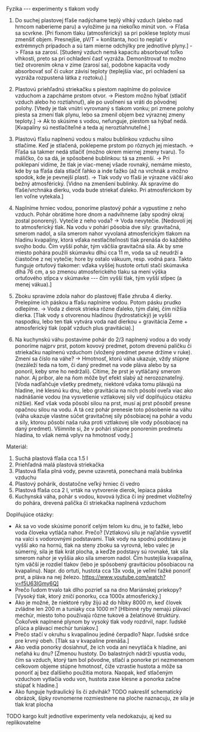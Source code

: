 Fyzika --- experimenty s tlakom vody

1. Do suchej plastovej fľaše nadýchame teplý vlhký vzduch (alebo nad hrncom naberieme paru) a vyložíme ju na niekoľko minút von.
-> Fľaša sa scvrkne. [Pri fixnom tlaku (atmosférický) sa pri poklese teploty musí zmenšiť objem. Presnejšie, pV/T = konštanta, hoci to neplatí v extrémnych prípadoch a sú tam mierne odchýlky pre jednotlivé plyny.]
-> Fľasa sa zarosí. [Studený vzduch nemá kapacitu absorbovať toľko vlhkosti, preto sa pri ochladení časť vyzráža. Demonštrovať to možno tiež otvorením okna v zime (zarosí sa), podobne kapacita vody absorbovať soľ či cukor závisí teploty (teplejšia viac, pri ochladení sa vyzráža rozpustená látka z roztoku).]

2. Plastovú priehľadnú striekačku s piestom naplníme do polovice vzduchom a zapcháme prstom otvor.
-> Piestom možno hýbať (stlačiť vzduch alebo ho roztiahnuť), ale po uvoľneni sa vráti do pôvodnej polohy. [Vtedy je tlak vnútri vyrovnaný s tlakom vonku; pri zmene polohy piesta sa zmení tlak plynu, lebo sa zmenil objem bez výraznej zmeny teploty.]
-> Ak to skúsime s vodou, nefunguje, piestom sa hýbať nedá. [Kvapaliny sú nestlačiteľné a teda aj neroztiahnuteľné.]

3. Plastovú fľašu naplnenú vodou s malou bublinkou vzduchu silno stlačíme. Keď je stlačená, poklepeme prstom po rôznych jej miestach.
-> Fľaša sa takmer nedá stlačiť (možno okrem miernej zmeny tvaru). To máličko, čo sa dá, je spôsobené bublinkou: tá sa zmenší.
-> Pri poklepaní vidíme, že tlak je viac-menej všade rovnaký, nemáme miesto, kde by sa fľaša dala stlačiť ľahko a inde ťažko (až na vrchnák a možno spodok, kde je pevnejší plast).
-> Tlak vody vo fľaši je výrazne väčší ako bežný atmosférický. [Vidno na zmenšení bublinky. Ak spravíme do fľaše/vrchnáka dierku, voda bude striekať ďaleko. Pri atmosférickom by len voľne vytekala.]

4. Naplníme hrniec vodou, ponoríme plastový pohár a vypustíme z neho vzduch. Pohár obrátime hore dnom a nadvihneme (aby spodný okraj zostal ponorený). Vytečie z neho voda?
-> Voda nevytečie. [Nedovolí jej to atmosferický tlak. Na vodu v pohári pôsobia dve sily: gravitačná, smerom nadol, a sila smerom nahor vyvolaná atmosferickým tlakom na hladinu kvapaliny, ktorá vďaka nestlačiteľnosti tlak prenáša do každého svojho bodu. Čím vyšší pohár, tým väčšia gravitačná sila. Ak by sme miesto pohára použili skúmavku dlhú cca 11 m, voda sa už neudrží a čiastočne z nej vytečie; hore by ostalo vákuum, resp. vodná para. Takto funguje ortuťový tlakomer: vďaka vyššej hustote ortuti stačí skúmavka dlhá 76 cm, a so zmenou atmosferického tlaku sa mení výška ortuťového stĺpca v skúmavke --- čím vyšší tlak, tým vyšší stĺpec (a menej vákua).]

5. Zboku spravíme zdola nahor do plastovej fľaše zhruba 4 dierky. Prelepíme ich páskou a fľašu naplníme vodou. Potom pásku prudko odlepíme.
-> Voda z dierok strieka rôzne ďaleko, tým ďalej, čím nižšia dierka. [Tlak vody s otvorenou hladinou (hydrostatický) je vyšší naspodku, lebo ten tlak vytvára voda nad dierkou + gravitácia Zeme + atmosferický tlak (opäť vzduch plus gravitácia).]

6. Na kuchynskú váhu postavíme pohár do 2/3 naplnený vodou a do vody ponoríme najprv prst, potom kovový predmet, potom drevenú paličku či striekačku naplnenú vzduchom (vložený predmet pevne držíme v ruke). Zmení sa číslo na váhe?
-> Hmotnosť, ktorú váha ukazuje, vždy stúpne (nezáleží teda na tom, či daný predmet na vode pláva alebo by sa ponoril, keby sme ho nedržali). Cítime, že prst je vytláčaný smerom nahor. Aj príbor, ale na ňom môže byť efekt slabý až nerozoznateľný. [Voda nadľahčuje všetky predmety, niektoré vďaka tomu plávajú na hladine, iné klesnú ku dnu, lebo gravitácia na nich pôsobí oveľa viac ako nadnášanie vodou (na vysvetlenie vztlakovej sily viď doplňujúcu otázku nižšie). Keď však voda pôsobí silou na prst, musí aj prst pôsobiť presne opačnou silou na vodu. A tá cez pohár prenesie toto pôsobenie na váhu (váha ukazuje vlastne súčet gravitačnej sily pôsobiacej na pohár a vodu a sily, ktorou pôsobí naša ruka proti vztlakovej sile vody pôsobiacej na daný predmet). Všimnite si, že v pohári stúpne ponorením predmetu hladina, to však nemá vplyv na hmotnosť vody.]

Materiál:
1. Suchá plastová fľaša cca 1.5 l
2. Priehľadná malá plastová striekačka
3. Plastová fľaša plná vody, pevne uzavretá, ponechaná malá bublinka vzduchu
4. Plastový pohárik, dostatočne veľký hrniec či vedro
5. Plastová fľaša cca 2 l, vrták na vytvorenie dierok, lepiaca páska
6. Kuchynská váha, pohár s vodou, kovová lyžica či iný predmet vložiteľný do pohára, drevená palička či striekačka naplnená vzduchom

Doplňujúce otázky:
* Ak sa vo vode skúsime ponoriť celým telom ku dnu, je to ťažké, lebo voda človeka vytláča nahor. Prečo? [Vztlakovú silu je najľahšie vysvetliť na valci s vodorovnými podstavami. Tlak vody na spodnú podstavu je vyšší ako na hornú, tlak na steny zboku sa vyrovná, lebo valec je súmerný, sila je tlak krát plocha, a keďže podstavy sú rovnaké, tak sila smerom nahor je vyššia ako sila smerom nadol. Čím hustejšia kvapalina, tým väčší je rozdiel tlakov (lebo je spôsobený gravitáciou pôsobiacou na kvapalinu). Napr. do ortuti, hustota cca 13x voda, je veľmi ťažké ponoriť prst, a pláva na nej železo. https://www.youtube.com/watch?v=f5U63IGmy6Q]
* Prečo ľudom trvalo tak dlho pozrieť sa na dno Mariánskej priekopy? [Vysoký tlak, ktorý zničí ponorku, cca 1000x atmosferický.]
* Ako je možné, že niektoré ryby žijú až do hĺbky 8000 m, keď človek zvládne len 200 m a tuniaky cca 1000 m? [Hlbinné ryby nemajú plávací mechúr, miesto toho používajú rôzne tukové a želatínové štruktúry. Čokoľvek naplnené plynom by vysoký tlak vody rozdrvil, napr. ľudské pľúca a plávací mechúr tuniakov.]
* Prečo stačí v okruhu s kvapalinou jediné čerpadlo? Napr. ľudské srdce pre krvný obeh. [Tlak sa v kvapaline prenáša.]
* Ako vedia ponorky dosiahnuť, že ich voda ani nevytláča k hladine, ani neťahá ku dnu? [Zmenou hustoty. Do balastných nádrží vpustia vodu, čím sa vzduch, ktorý tam bol pôvodne, stlačí a ponorke pri nezmenenom celkovom objeme stúpne hmotnosť, čiže vzrastie hustota a môže sa ponoriť aj bez ďalšieho použitia motora. Naopak, keď stlačeným vzduchom vytlačia vodu von, hustota zase klesne a ponorka začne stúpať k hladine.]
* Ako funguje hydraulický lis či zdvihák?
TODO nakresliť schematický obrázok, šípky rovnomerne rozmiestnene na ploche naznacuju, ze sila je tlak krat plocha

TODO
kargo kult
jednotlive experimenty vela nedokazuju, aj ked su replikovatelne


